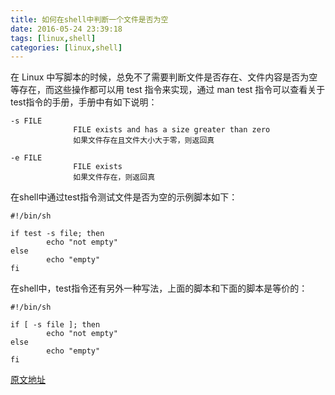 ```yaml
---
title: 如何在shell中判断一个文件是否为空
date: 2016-05-24 23:39:18
tags: [linux,shell]
categories: [linux,shell]
---
```


在 Linux 中写脚本的时候，总免不了需要判断文件是否存在、文件内容是否为空等存在，而这些操作都可以用 test 指令来实现，通过 man test 指令可以查看关于test指令的手册，手册中有如下说明： 


```
-s FILE
              FILE exists and has a size greater than zero
              如果文件存在且文件大小大于零，则返回真
              
-e FILE
              FILE exists
              如果文件存在，则返回真
```


在shell中通过test指令测试文件是否为空的示例脚本如下：


```
#!/bin/sh

if test -s file; then
        echo "not empty"
else
        echo "empty"
fi
```


在shell中，test指令还有另外一种写法，上面的脚本和下面的脚本是等价的：


```
#!/bin/sh

if [ -s file ]; then
        echo "not empty"
else
        echo "empty"
fi
```


[原文地址](http://www.letuknowit.com/topics/20120402/linux-shell-test-command.html/)